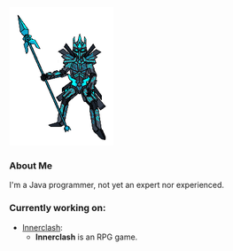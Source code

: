 ![Profile Pic](azurite-pixelated.png)

### About Me

I'm a Java programmer, not yet an expert nor experienced.

### Currently working on:
- [Innerclash](https://github.com/GlennFolker/Innerclash):
  - **Innerclash** is an RPG game.
